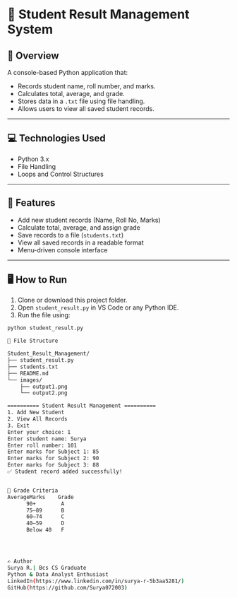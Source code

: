 # 🧾 Student Result Management System

## 📌 Overview

A console-based Python application that:
- Records student name, roll number, and marks.
- Calculates total, average, and grade.
- Stores data in a `.txt` file using file handling.
- Allows users to view all saved student records.

---

## 💻 Technologies Used

- Python 3.x
- File Handling
- Loops and Control Structures

---

## 🎯 Features

- Add new student records (Name, Roll No, Marks)
- Calculate total, average, and assign grade
- Save records to a file (`students.txt`)
- View all saved records in a readable format
- Menu-driven console interface

---

## 🖥️ How to Run

1. Clone or download this project folder.
2. Open `student_result.py` in VS Code or any Python IDE.
3. Run the file using:

```bash
python student_result.py

📁 File Structure

Student_Result_Management/
├── student_result.py
├── students.txt
├── README.md
└── images/
    ├── output1.png
    └── output2.png

========== Student Result Management ==========
1. Add New Student
2. View All Records
3. Exit
Enter your choice: 1
Enter student name: Surya
Enter roll number: 101
Enter marks for Subject 1: 85
Enter marks for Subject 2: 90
Enter marks for Subject 3: 88
✅ Student record added successfully!


🔐 Grade Criteria
AverageMarks	Grade
      90+	     A
      75–89	     B
      60–74	     C
      40–59	     D
      Below 40   F       




✍️ Author
Surya R.| Bcs CS Graduate
Python & Data Analyst Enthusiast
LinkedIn(https://www.linkedin.com/in/surya-r-5b3aa5281/)
GitHub(https://github.com/Surya072003)
